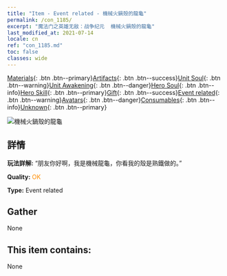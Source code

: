 ```yaml
---
title: "Item - Event related - 機械火鍋殼的龍龜"
permalink: /con_1185/
excerpt: "魔法门之英雄无敌：战争纪元  機械火鍋殼的龍龜"
last_modified_at: 2021-07-14
locale: cn
ref: "con_1185.md"
toc: false
classes: wide
---
```

 [Materials](/ItemsCN/){: .btn .btn--primary}[Artifacts](/ItemsCN/Artifacts/){: .btn .btn--success}[Unit Soul](/ItemsCN/UnitSoul/){: .btn .btn--warning}[Unit Awakening](/ItemsCN/UnitAwakening/){: .btn .btn--danger}[Hero Soul](/ItemsCN/HeroSoul/){: .btn .btn--info}[Hero Skill](/ItemsCN/HeroSkill/){: .btn .btn--primary}[Gift](/ItemsCN/Gift/){: .btn .btn--success}[Event related](/ItemsCN/Events/){: .btn .btn--warning}[Avatars](/ItemsCN/Avatars/){: .btn .btn--danger}[Consumables](/ItemsCN/Consumables/){: .btn .btn--info}[Unknown](/ItemsCN/Unknown/){: .btn .btn--primary}

 ![機械火鍋殼的龍龜](/images/t/i_81512231.png)

## 詳情
 **玩法詳解:** “朋友你好啊，我是機械龍龜，你看我的殼是熟鐵做的。”

 **Quality:** <span style="color: #FF8C00">OK</span>

 **Type:** Event related

## Gather

  None

## This item contains:

  None

